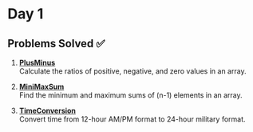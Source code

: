 # Day 1

## Problems Solved ✅

1. **[PlusMinus](PlusMinus.md)**  
   Calculate the ratios of positive, negative, and zero values in an array.

2. **[MiniMaxSum](MiniMaxSum.md)**  
   Find the minimum and maximum sums of (n-1) elements in an array.

3. **[TimeConversion](TimeConversion.md)**  
   Convert time from 12-hour AM/PM format to 24-hour military format.